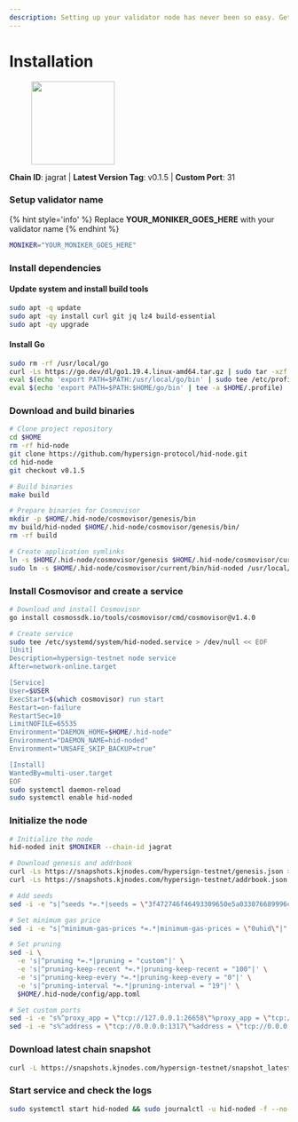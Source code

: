 ```yaml
---
description: Setting up your validator node has never been so easy. Get your validator running in minutes by following step by step instructions.
---
```


# Installation

<figure><img src="https://raw.githubusercontent.com/kj89/testnet_manuals/main/pingpub/logos/hypersign.png" width="150" alt=""><figcaption></figcaption></figure>

**Chain ID**: jagrat | **Latest Version Tag**: v0.1.5 | **Custom Port**: 31

### Setup validator name

{% hint style='info' %}
Replace **YOUR_MONIKER_GOES_HERE** with your validator name
{% endhint %}

```bash
MONIKER="YOUR_MONIKER_GOES_HERE"
```

### Install dependencies

#### Update system and install build tools

```bash
sudo apt -q update
sudo apt -qy install curl git jq lz4 build-essential
sudo apt -qy upgrade
```

#### Install Go

```bash
sudo rm -rf /usr/local/go
curl -Ls https://go.dev/dl/go1.19.4.linux-amd64.tar.gz | sudo tar -xzf - -C /usr/local
eval $(echo 'export PATH=$PATH:/usr/local/go/bin' | sudo tee /etc/profile.d/golang.sh)
eval $(echo 'export PATH=$PATH:$HOME/go/bin' | tee -a $HOME/.profile)
```

### Download and build binaries

```bash
# Clone project repository
cd $HOME
rm -rf hid-node
git clone https://github.com/hypersign-protocol/hid-node.git
cd hid-node
git checkout v0.1.5

# Build binaries
make build

# Prepare binaries for Cosmovisor
mkdir -p $HOME/.hid-node/cosmovisor/genesis/bin
mv build/hid-noded $HOME/.hid-node/cosmovisor/genesis/bin/
rm -rf build

# Create application symlinks
ln -s $HOME/.hid-node/cosmovisor/genesis $HOME/.hid-node/cosmovisor/current
sudo ln -s $HOME/.hid-node/cosmovisor/current/bin/hid-noded /usr/local/bin/hid-noded
```

### Install Cosmovisor and create a service

```bash
# Download and install Cosmovisor
go install cosmossdk.io/tools/cosmovisor/cmd/cosmovisor@v1.4.0

# Create service
sudo tee /etc/systemd/system/hid-noded.service > /dev/null << EOF
[Unit]
Description=hypersign-testnet node service
After=network-online.target

[Service]
User=$USER
ExecStart=$(which cosmovisor) run start
Restart=on-failure
RestartSec=10
LimitNOFILE=65535
Environment="DAEMON_HOME=$HOME/.hid-node"
Environment="DAEMON_NAME=hid-noded"
Environment="UNSAFE_SKIP_BACKUP=true"

[Install]
WantedBy=multi-user.target
EOF
sudo systemctl daemon-reload
sudo systemctl enable hid-noded
```

### Initialize the node

```bash
# Initialize the node
hid-noded init $MONIKER --chain-id jagrat

# Download genesis and addrbook
curl -Ls https://snapshots.kjnodes.com/hypersign-testnet/genesis.json > $HOME/.hid-node/config/genesis.json
curl -Ls https://snapshots.kjnodes.com/hypersign-testnet/addrbook.json > $HOME/.hid-node/config/addrbook.json

# Add seeds
sed -i -e "s|^seeds *=.*|seeds = \"3f472746f46493309650e5a033076689996c8881@hypersign-testnet.rpc.kjnodes.com:31659\"|" $HOME/.hid-node/config/config.toml

# Set minimum gas price
sed -i -e "s|^minimum-gas-prices *=.*|minimum-gas-prices = \"0uhid\"|" $HOME/.hid-node/config/app.toml

# Set pruning
sed -i \
  -e 's|^pruning *=.*|pruning = "custom"|' \
  -e 's|^pruning-keep-recent *=.*|pruning-keep-recent = "100"|' \
  -e 's|^pruning-keep-every *=.*|pruning-keep-every = "0"|' \
  -e 's|^pruning-interval *=.*|pruning-interval = "19"|' \
  $HOME/.hid-node/config/app.toml

# Set custom ports
sed -i -e "s%^proxy_app = \"tcp://127.0.0.1:26658\"%proxy_app = \"tcp://127.0.0.1:31658\"%; s%^laddr = \"tcp://127.0.0.1:26657\"%laddr = \"tcp://127.0.0.1:31657\"%; s%^pprof_laddr = \"localhost:6060\"%pprof_laddr = \"localhost:31060\"%; s%^laddr = \"tcp://0.0.0.0:26656\"%laddr = \"tcp://0.0.0.0:31656\"%; s%^prometheus_listen_addr = \":26660\"%prometheus_listen_addr = \":31660\"%" $HOME/.hid-node/config/config.toml
sed -i -e "s%^address = \"tcp://0.0.0.0:1317\"%address = \"tcp://0.0.0.0:31317\"%; s%^address = \":8080\"%address = \":31080\"%; s%^address = \"0.0.0.0:9090\"%address = \"0.0.0.0:31090\"%; s%^address = \"0.0.0.0:9091\"%address = \"0.0.0.0:31091\"%; s%^address = \"0.0.0.0:8545\"%address = \"0.0.0.0:31545\"%; s%^ws-address = \"0.0.0.0:8546\"%ws-address = \"0.0.0.0:31546\"%" $HOME/.hid-node/config/app.toml
```

### Download latest chain snapshot

```bash
curl -L https://snapshots.kjnodes.com/hypersign-testnet/snapshot_latest.tar.lz4 | tar -Ilz4 -xf - -C $HOME/.hid-node
```

### Start service and check the logs

```bash
sudo systemctl start hid-noded && sudo journalctl -u hid-noded -f --no-hostname -o cat
```

